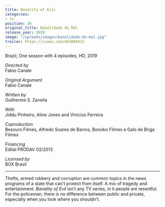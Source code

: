 ```yaml
---
title: Banality of Evil
categories:
- tv
position: 34
original_title: Banalidade do Mal
release_year: 2020
image: "/uploads/images/banalidade-do-mal.jpg"
trailer: https://vimeo.com/463894413
---
```


Brazil, One season with 4 episodes, HD, 2019

_Directed by_  
Fabio Canale

_Original Argument_  
Fabio Canale

_Written by_  
Guilherme S. Zanella

_With_  
Jiddu Pinheiro, Aline Jones and Vinicius Ferreira

_Coproduction_  
Besouro Filmes, Alfredo Soares de Barros, Bonobo Filmes e Galo de Briga Filmes

_Financing_  
Edital PRODAV 02/2013

_Licensed by_  
BOX Brasil

---

Thefts, armed robbery and corruption are common topics in the news programs of a state that can't protect from itself. A mix of tragedy and entertainment. _Banality of Evil_ isn't any TV series, in it people are resentful. For the policeman, there is no difference between public and private, especially when you look where you shouldn't.
